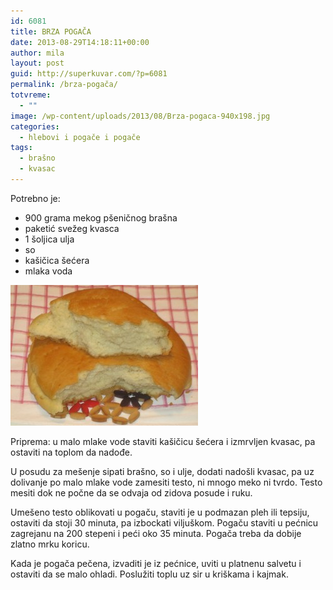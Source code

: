 ```yaml
---
id: 6081
title: BRZA POGAČA
date: 2013-08-29T14:18:11+00:00
author: mila
layout: post
guid: http://superkuvar.com/?p=6081
permalink: /brza-pogača/
totvreme:
  - ""
image: /wp-content/uploads/2013/08/Brza-pogaca-940x198.jpg
categories:
  - hlebovi i pogače i pogače
tags:
  - brašno
  - kvasac
---
```

Potrebno je:

  * 900 grama mekog pšeničnog brašna
  * paketić svežeg kvasca
  * 1 šoljica ulja
  * so
  * kašičica šećera
  * mlaka voda

[<img class="alignnone size-medium wp-image-6082" src="/wp-content/uploads/2013/08/Brza-pogaca-300x225.jpg" alt="Brza pogaca" width="300" height="225" />](/wp-content/uploads/2013/08/Brza-pogaca.jpg)

Priprema: u malo mlake vode staviti kašičicu šećera i izmrvljen kvasac, pa ostaviti na toplom da nadođe.

U posudu za mešenje sipati brašno, so i ulje, dodati nadošli kvasac, pa uz dolivanje po malo mlake vode zamesiti testo, ni mnogo meko ni tvrdo. Testo mesiti dok ne počne da se odvaja od zidova posude i ruku.

Umešeno testo oblikovati u pogaču, staviti je u podmazan pleh ili tepsiju, ostaviti da stoji 30 minuta, pa izbockati viljuškom. Pogaču staviti u pećnicu zagrejanu na 200 stepeni i peći oko 35 minuta. Pogača treba da dobije zlatno mrku koricu.

Kada je pogača pečena, izvaditi je iz pećnice, uviti u platnenu salvetu i ostaviti da se malo ohladi. Poslužiti toplu uz sir u kriškama i kajmak.